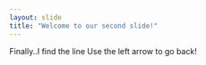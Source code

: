 ```yaml
---
layout: slide
title: "Welcome to our second slide!"
---
```

Finally..I find the line
Use the left arrow to go back!
